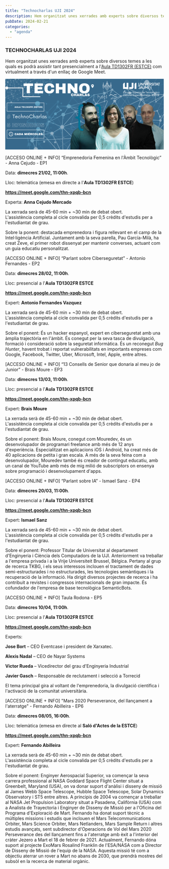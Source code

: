 ```yaml
---
title: "Technocharlas UJI 2024"
description: Hem organitzat unes xerrades amb experts sobre diversos temes a les quals es podrà assistir tant presencialment a l'Aula TD1302FR (ESTCE) com virtualment a través d'un enllaç de Google Meet.
pubDate: 2024-02-21
categories: 
  - "agenda"
---
```


### TECHNOCHARLAS UJI 2024

Hem organitzat unes xerrades amb experts sobre diversos temes a les quals es podrà assistir tant presencialment a l'[Aula TD1302FR (ESTCE)](https://www.google.es/maps/place/TD0-301-CC,+12006+Castell%C3%B3n+de+la+Plana,+Castell%C3%B3n/@39.9926325,-0.0678082,19.42z/data=!3m1!5s0xd5ffe0f98fabe59:0x79b3d77c180eed05!4m5!3m4!1s0xd5ffe0f9f2933b5:0x47e8fe909104baff!8m2!3d39.9926435!4d-0.0674141?coh=164777&entry=tt&shorturl=1) com virtualment a través d'un enllaç de Google Meet.

 ![](images/TechnoCharlas_FULL_2024-2205-x-980-px-1024x455.png)   

\[ACCESO ONLINE + INFO\] “Emprenedoria Femenina en l'Àmbit Tecnològic” - Anna Cejudo - EP1

Data: **dimecres 21/02, 11:00h**.

Lloc: telemàtica (emesa en directe a l'**Aula TD1302FR ESTCE**)

**https://meet.google.com/thn-xpqb-bcn**

Experta: **Anna Cejudo Mercado**

La xerrada serà de 45-60 min + ~30 min de debat obert.  
L'assistència completa al cicle convalida per 0,5 crèdits d'estudis per a l'estudiantat de grau.

Sobre la ponent: destacada emprenedora i figura rellevant en el camp de la Intel·ligència Artificial. Juntament amb la seva parella, Pau García-Milà, ha creat Zeve, el primer robot dissenyat per mantenir converses, actuant com un guia educatiu personalitzat.

\[ACCESO ONLINE + INFO\] “Parlant sobre Ciberseguretat” - Antonio Fernandes - EP2

Data: **dimecres 28/02, 11:00h**.

Lloc: presencial a l'**Aula TD1302FR ESTCE**

**https://meet.google.com/thn-xpqb-bcn**

Expert: **Antonio Fernandes Vazquez**

La xerrada serà de 45-60 min + ~30 min de debat obert.  
L'assistència completa al cicle convalida per 0,5 crèdits d'estudis per a l'estudiantat de grau.

Sobre el ponent: És un hacker espanyol, expert en ciberseguretat amb una àmplia trajectòria en l'àmbit. És conegut per la seva tasca de divulgació, formació i consideració sobre la seguretat informàtica. És un reconegut _Bug Hunter_, havent trobat i reportat vulnerabilitats en importants empreses com Google, Facebook, Twitter, Uber, Microsoft, Intel, Apple, entre altres.

\[ACCESO ONLINE + INFO\] “13 Consells de Senior que donaria al meu jo de Junior” - Brais Moure - EP3

Data: **dimecres 13/03, 11:00h**.

Lloc: presencial a l'**Aula TD1302FR ESTCE**

**https://meet.google.com/thn-xpqb-bcn**

Expert: **Brais Moure**

La xerrada serà de 45-60 min + ~30 min de debat obert.  
L'assistència completa al cicle convalida per 0,5 crèdits d'estudis per a l'estudiantat de grau.

Sobre el ponent: Brais Moure, conegut com Mouredev, és un desenvolupador de programari freelance amb més de 12 anys d'experiència. Especialitzat en aplicacions iOS i Android, ha creat més de 40 aplicacions de petita i gran escala. A més de la seva feina com a desenvolupador, Mouredev també és creador de contingut educatiu, amb un canal de YouTube amb més de mig milió de subscriptors on ensenya sobre programació i desenvolupament d'apps.

\[ACCESO ONLINE + INFO\] “Parlant sobre IA” - Ismael Sanz - EP4

Data: **dimecres 20/03, 11:00h**.

Lloc: presencial a l'**Aula TD1302FR ESTCE**

**https://meet.google.com/thn-xpqb-bcn**

Expert: **Ismael Sanz**

La xerrada serà de 45-60 min + ~30 min de debat obert.  
L'assistència completa al cicle convalida per 0,5 crèdits d'estudis per a l'estudiantat de grau.

Sobre el ponent: Professor Titular de Universitat al departament d'Enginyeria i Ciència dels Computadors de la UJI. Anteriorment va treballar a l'empresa privada i a la Vrije Universiteit Brussel, Bèlgica. Pertany al grup de recerca TKBG, i els seus interessos inclouen el tractament de dades semi-estructurades i no estructurades, les tecnologies semàntiques i la recuperació de la informació. Ha dirigit diversos projectes de recerca i ha contribuit a revistes i congressos internacionals de gran impacte. És cofundador de l'empresa de base tecnològica SemanticBots.

\[ACCESO ONLINE + INFO\] Taula Rodona - EP5

Data: **dimecres 10/04, 11:00h**.

Lloc: presencial a l'**Aula TD1302FR ESTCE**

**https://meet.google.com/thn-xpqb-bcn**

Experts:

**Jose Bort** – CEO Eventcase i president de Xarxatec.

**Alexis Nadal** – CEO de Nayar Systems

**Victor Rueda** – Vicedirector del grau d'Enginyeria Industrial

**Javier Gasch** – Responsable de reclutament i selecció a Torrecid

El tema principal gira al voltant de l'emprenedoria, la divulgació científica i l'activació de la comunitat universitària.

\[ACCESO ONLINE + INFO\] "Mars 2020 Perseverance, del llançament a l'aterratge" - Fernando Abilleira - EP6

Data: **dimecres 08/05, 16:00h**.

Lloc: telemàtica (emesa en directe al **Saló d'Actes de la ESTCE**)

**https://meet.google.com/thn-xpqb-bcn**

Expert: **Fernando Abilleira**

La xerrada serà de 45-60 min + ~30 min de debat obert.  
L'assistència completa al cicle convalida per 0,5 crèdits d'estudis per a l'estudiantat de grau.

Sobre el ponent: Enginyer Aerospacial Superior, va començar la seva carrera professional al NASA Goddard Space Flight Center situat a Greenbelt, Maryland (USA), on va donar suport d'anàlisi i disseny de missió al James Webb Space Telescope, Hubble Space Telescope, Solar Dynamics Observatory i ST5 entre altres. A principis de 2004 va començar a treballar al NASA Jet Propulsion Laboratory situat a Pasadena, Califòrnia (USA) com a Analista de Trayectoria i Enginyer de Disseny de Missió per a l'Oficina del Programa d'Exploració de Mart. Fernando ha donat suport tècnic a múltiples missions i estudis que inclouen el Mars Telecommunications Orbiter, Mars Science Orbiter, Mars Netlanders, Mars Sample Return i altres estudis avançats, sent subdirector d'Operacions de Vol del Mars 2020 Perseverance des del llançament fins a l'aterratge amb èxit a l'interior del cràter Jezero a Mart el 18 de febrer de 2021. Actualment, Fernando dóna suport al projecte ExoMars Rosalind Franklin de l'ESA/NASA com a Director de Disseny de Missió de l'equip de la NASA. Aquesta missió té com a objectiu aterrar un rover a Mart no abans de 2030, que prendrà mostres del subsòl en la recerca de material orgànic.
